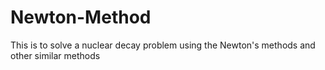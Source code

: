 # Newton-Method
This is to solve a nuclear decay problem using the Newton's methods and other similar methods
